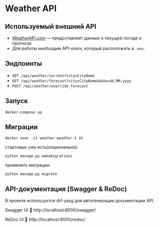 # Weather API

## Используемый внешний API

- [WeatherAPI.com](https://www.weatherapi.com/) — предоставляет данные о текущей погоде и прогнозе.
- Для работы необходим API-ключ, который расположить в `.env`.

## Эндпоинты

- `GET /api/weather/current?city=CityName`
- `GET /api/weather/forecast?city=CityName&date=dd.MM.yyyy`
- `POST /api/weather/override_forecast`

## Запуск

```
docker-compose up
```

## Миграции

```
docker exec -it weather-weather-1 sh
```

стартовые уже есть(опционально):

```
python manage.py makemigrations
```

применить миграции:

```
python manage.py migrate
```

## API-документация (Swagger & ReDoc)

В проекте используется drf-yasg для автогенерации документации API.

Swagger UI
📎 http://localhost:8000/swagger/

ReDoc UI
📎 http://localhost:8000/redoc/
